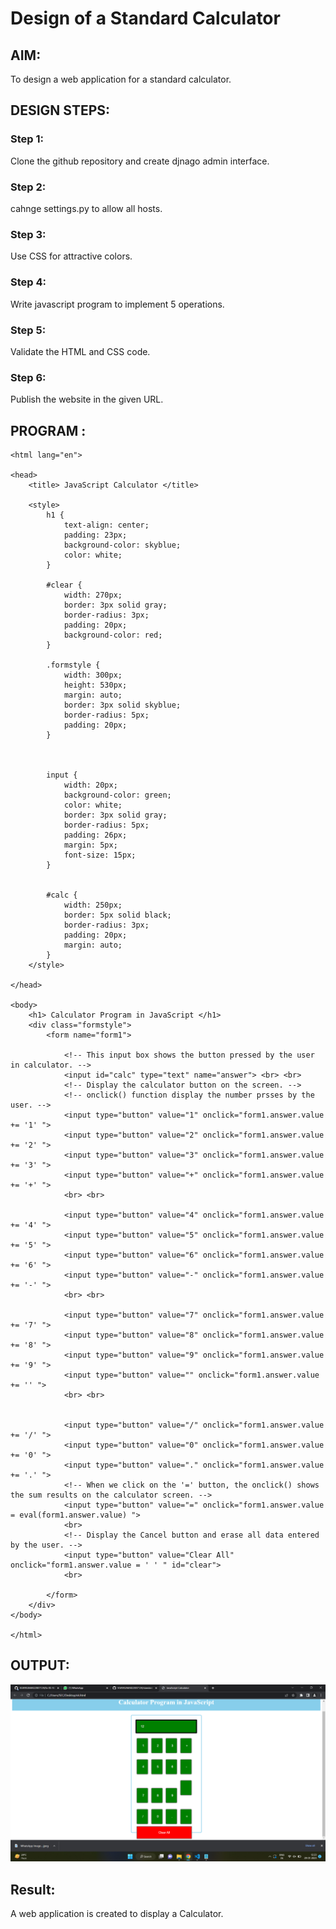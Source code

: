 # Design of a Standard Calculator

## AIM:

To design a web application for a standard calculator.

## DESIGN STEPS:

### Step 1:

Clone the github repository and create djnago admin interface.

### Step 2:

cahnge settings.py to allow all hosts.



### Step 3:

Use CSS for attractive colors.

### Step 4:

Write javascript program to implement 5 operations.

### Step 5:

Validate the HTML and CSS code.

### Step 6:

Publish the website in the given URL.

## PROGRAM :
```<!DOCTYPE html>
<html lang="en">

<head>
    <title> JavaScript Calculator </title>

    <style>
        h1 {
            text-align: center;
            padding: 23px;
            background-color: skyblue;
            color: white;
        }

        #clear {
            width: 270px;
            border: 3px solid gray;
            border-radius: 3px;
            padding: 20px;
            background-color: red;
        }

        .formstyle {
            width: 300px;
            height: 530px;
            margin: auto;
            border: 3px solid skyblue;
            border-radius: 5px;
            padding: 20px;
        }



        input {
            width: 20px;
            background-color: green;
            color: white;
            border: 3px solid gray;
            border-radius: 5px;
            padding: 26px;
            margin: 5px;
            font-size: 15px;
        }


        #calc {
            width: 250px;
            border: 5px solid black;
            border-radius: 3px;
            padding: 20px;
            margin: auto;
        }
    </style>

</head>

<body>
    <h1> Calculator Program in JavaScript </h1>
    <div class="formstyle">
        <form name="form1">

            <!-- This input box shows the button pressed by the user in calculator. -->
            <input id="calc" type="text" name="answer"> <br> <br>
            <!-- Display the calculator button on the screen. -->
            <!-- onclick() function display the number prsses by the user. -->
            <input type="button" value="1" onclick="form1.answer.value += '1' ">
            <input type="button" value="2" onclick="form1.answer.value += '2' ">
            <input type="button" value="3" onclick="form1.answer.value += '3' ">
            <input type="button" value="+" onclick="form1.answer.value += '+' ">
            <br> <br>

            <input type="button" value="4" onclick="form1.answer.value += '4' ">
            <input type="button" value="5" onclick="form1.answer.value += '5' ">
            <input type="button" value="6" onclick="form1.answer.value += '6' ">
            <input type="button" value="-" onclick="form1.answer.value += '-' ">
            <br> <br>

            <input type="button" value="7" onclick="form1.answer.value += '7' ">
            <input type="button" value="8" onclick="form1.answer.value += '8' ">
            <input type="button" value="9" onclick="form1.answer.value += '9' ">
            <input type="button" value="" onclick="form1.answer.value += '' ">
            <br> <br>


            <input type="button" value="/" onclick="form1.answer.value += '/' ">
            <input type="button" value="0" onclick="form1.answer.value += '0' ">
            <input type="button" value="." onclick="form1.answer.value += '.' ">
            <!-- When we click on the '=' button, the onclick() shows the sum results on the calculator screen. -->
            <input type="button" value="=" onclick="form1.answer.value = eval(form1.answer.value) ">
            <br>
            <!-- Display the Cancel button and erase all data entered by the user. -->
            <input type="button" value="Clear All" onclick="form1.answer.value = ' ' " id="clear">
            <br>

        </form>
    </div>
</body>

</html>
```
## OUTPUT:
![image](./Screenshot%20(104).png)

## Result:

A web application is created 
to display a Calculator.